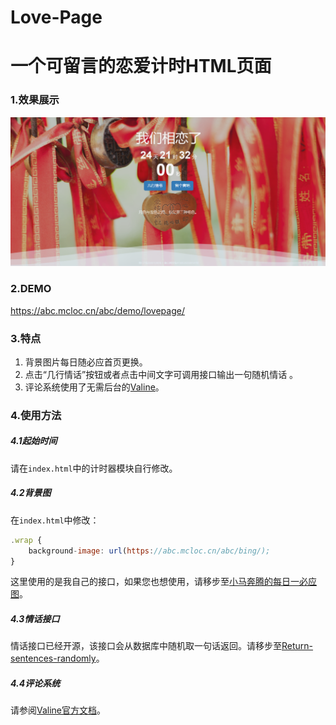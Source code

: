 # Love-Page
# 一个可留言的恋爱计时HTML页面

### 1.效果展示

![demo](img/image.png)

### 2.DEMO

https://abc.mcloc.cn/abc/demo/lovepage/

### 3.特点

1. 背景图片每日随必应首页更换。
2. 点击“几行情话”按钮或者点击中间文字可调用接口输出一句随机情话 。
3. 评论系统使用了无需后台的[Valine](https://valine.js.org/)。

### 4.使用方法

##### 4.1起始时间

请在`index.html`中的计时器模块自行修改。

##### 4.2背景图

在`index.html`中修改：

```js
.wrap {
	background-image: url(https://abc.mcloc.cn/abc/bing/);
}
```

这里使用的是我自己的接口，如果您也想使用，请移步至[小马奔腾的每日一必应图](https://blog.mcloc.cn/archives/190.html)。

##### 4.3情话接口

情话接口已经开源，该接口会从数据库中随机取一句话返回。请移步至[Return-sentences-randomly](https://github.com/androidmumo/Return-sentences-randomly)。

##### 4.4评论系统

请参阅[Valine官方文档](https://valine.js.org/quickstart.html)。
